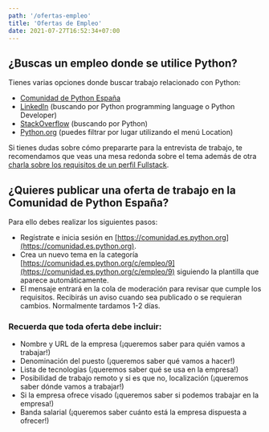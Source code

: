 ```yaml
---
path: '/ofertas-empleo'
title: 'Ofertas de Empleo'
date: 2021-07-27T16:52:34+07:00
---
```


## ¿Buscas un empleo donde se utilice Python?

Tienes varias opciones donde buscar trabajo relacionado con Python:

- [Comunidad de Python España](https://comunidad.es.python.org/c/empleo/9)
- [LinkedIn](https://www.linkedin.com/jobs/search/) (buscando por Python programming language o Python Developer)
- [StackOverflow](https://stackoverflow.com/jobs) (buscando por Python)
- [Python.org](https://www.python.org/jobs/) (puedes filtrar por lugar utilizando el menú Location)

Si tienes dudas sobre cómo prepararte para la entrevista de trabajo, te recomendamos que veas una mesa redonda sobre el tema además de otra [charla sobre los requisitos de un perfil Fullstack](https://www.youtube.com/watch?v=_D-wcRYzsHo).

## ¿Quieres publicar una oferta de trabajo en la Comunidad de Python España?

Para ello debes realizar los siguientes pasos:

- Regístrate e inicia sesión en [https://comunidad.es.python.org](https://comunidad.es.python.org).
- Crea un nuevo tema en la categoría [https://comunidad.es.python.org/c/empleo/9](https://comunidad.es.python.org/c/empleo/9) siguiendo la plantilla que aparece automáticamente.
- El mensaje entrará en la cola de moderación para revisar que cumple los requisitos. Recibirás un aviso cuando sea publicado o se requieran cambios. Normalmente tardamos 1-2 días.

### Recuerda que toda oferta debe incluir:

- Nombre y URL de la empresa (¡queremos saber para quién vamos a trabajar!)
- Denominación del puesto (¡queremos saber qué vamos a hacer!)
- Lista de tecnologías (¡queremos saber qué se usa en la empresa!)
- Posibilidad de trabajo remoto y si es que no, localización (¡queremos saber dónde vamos a trabajar!)
- Si la empresa ofrece visado (¡queremos saber si podemos trabajar en la empresa!)
- Banda salarial (¡queremos saber cuánto está la empresa dispuesta a ofrecer!)
